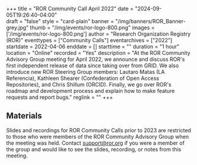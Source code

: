 +++
title = "ROR Community Call April 2022" 
date = "2024-09-05T19:26:40-04:00"  
draft = "false" 
style = "card-plain" 
banner = "/img/banners/ROR_Banner-grey.jpg" 
thumb = "/img/events/ror-logo-800.png" 
images = ['/img/events/ror-logo-800.png']
author = "Research Organization Registry (ROR)" 
eventtypes = ["Community Calls"]
eventarchives = ["2022"]
startdate = 2022-04-06
enddate = []
starttime = ""
duration = "1 hour"
location = "Online"
recorded = "Yes"
description = "At the ROR Community Advisory Group meeting for April 2022, we announce and discuss ROR's first independent release of data since taking over from GRID. We also introduce new ROR Steering Group members: Lautaro Matas (LA Referencia), Kathleen Shearer (Confederation of Open Access Repositories), and Chris Shillum (ORCID). Finally, we go over ROR's roadmap and development process and explain how to make feature requests and report bugs."
reglink = ""
+++


## Materials 

Slides and recordings for ROR Community Calls prior to 2023 are restricted to those who were members of the ROR Community Advisory Group when the meeting was held. Contact support@ror.org if you were a member of the group and would like to see the slides, recording, or notes from this meeting. 

